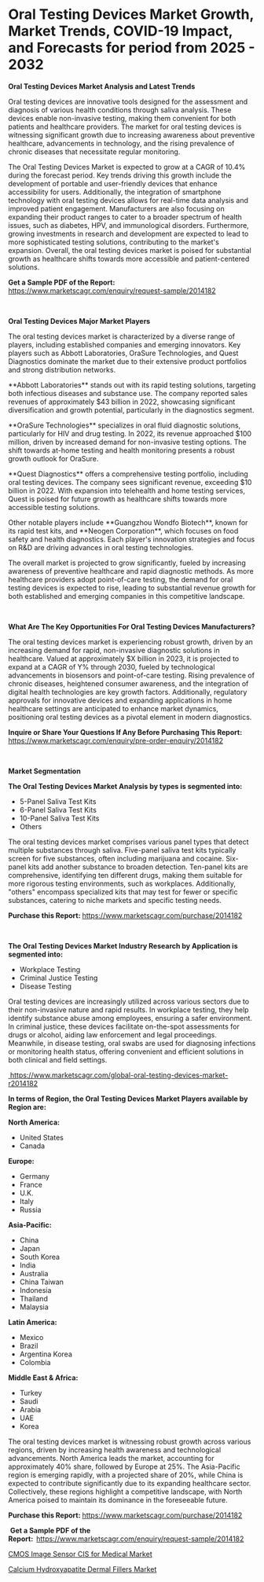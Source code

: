 <p><h1>Oral Testing Devices Market Growth, Market Trends, COVID-19 Impact, and Forecasts for period from 2025 - 2032</h1></p><p><strong>Oral Testing Devices Market Analysis and Latest Trends</strong></p>
<p><p>Oral testing devices are innovative tools designed for the assessment and diagnosis of various health conditions through saliva analysis. These devices enable non-invasive testing, making them convenient for both patients and healthcare providers. The market for oral testing devices is witnessing significant growth due to increasing awareness about preventive healthcare, advancements in technology, and the rising prevalence of chronic diseases that necessitate regular monitoring.</p><p>The Oral Testing Devices Market is expected to grow at a CAGR of 10.4% during the forecast period. Key trends driving this growth include the development of portable and user-friendly devices that enhance accessibility for users. Additionally, the integration of smartphone technology with oral testing devices allows for real-time data analysis and improved patient engagement. Manufacturers are also focusing on expanding their product ranges to cater to a broader spectrum of health issues, such as diabetes, HPV, and immunological disorders. Furthermore, growing investments in research and development are expected to lead to more sophisticated testing solutions, contributing to the market's expansion. Overall, the oral testing devices market is poised for substantial growth as healthcare shifts towards more accessible and patient-centered solutions.</p></p>
<p><strong>Get a Sample PDF of the Report:&nbsp;</strong> <a href="https://www.marketscagr.com/enquiry/request-sample/2014182?utm_campaign=1848&utm_medium=2&utm_source=Github&utm_content=ia&utm_term=29032025&utm_id=oral-testing-devices">https://www.marketscagr.com/enquiry/request-sample/2014182</a></p>
<p>&nbsp;</p>
<p><strong>Oral Testing Devices Major Market Players</strong></p>
<p><p>The oral testing devices market is characterized by a diverse range of players, including established companies and emerging innovators. Key players such as Abbott Laboratories, OraSure Technologies, and Quest Diagnostics dominate the market due to their extensive product portfolios and strong distribution networks.</p><p>**Abbott Laboratories** stands out with its rapid testing solutions, targeting both infectious diseases and substance use. The company reported sales revenues of approximately $43 billion in 2022, showcasing significant diversification and growth potential, particularly in the diagnostics segment.</p><p>**OraSure Technologies** specializes in oral fluid diagnostic solutions, particularly for HIV and drug testing. In 2022, its revenue approached $100 million, driven by increased demand for non-invasive testing options. The shift towards at-home testing and health monitoring presents a robust growth outlook for OraSure.</p><p>**Quest Diagnostics** offers a comprehensive testing portfolio, including oral testing devices. The company sees significant revenue, exceeding $10 billion in 2022. With expansion into telehealth and home testing services, Quest is poised for future growth as healthcare shifts towards more accessible testing solutions.</p><p>Other notable players include **Guangzhou Wondfo Biotech**, known for its rapid test kits, and **Neogen Corporation**, which focuses on food safety and health diagnostics. Each player's innovation strategies and focus on R&D are driving advances in oral testing technologies.</p><p>The overall market is projected to grow significantly, fueled by increasing awareness of preventive healthcare and rapid diagnostic methods. As more healthcare providers adopt point-of-care testing, the demand for oral testing devices is expected to rise, leading to substantial revenue growth for both established and emerging companies in this competitive landscape.</p></p>
<p>&nbsp;</p>
<p><strong>What Are The Key Opportunities For Oral Testing Devices Manufacturers?</strong></p>
<p><p>The oral testing devices market is experiencing robust growth, driven by an increasing demand for rapid, non-invasive diagnostic solutions in healthcare. Valued at approximately $X billion in 2023, it is projected to expand at a CAGR of Y% through 2030, fueled by technological advancements in biosensors and point-of-care testing. Rising prevalence of chronic diseases, heightened consumer awareness, and the integration of digital health technologies are key growth factors. Additionally, regulatory approvals for innovative devices and expanding applications in home healthcare settings are anticipated to enhance market dynamics, positioning oral testing devices as a pivotal element in modern diagnostics.</p></p>
<p><strong>Inquire or Share Your Questions If Any Before Purchasing This Report:</strong> <a href="https://www.marketscagr.com/enquiry/pre-order-enquiry/2014182?utm_campaign=1848&utm_medium=2&utm_source=Github&utm_content=ia&utm_term=29032025&utm_id=oral-testing-devices">https://www.marketscagr.com/enquiry/pre-order-enquiry/2014182</a></p>
<p>&nbsp;</p>
<p><strong>Market Segmentation</strong></p>
<p><strong>The Oral Testing Devices Market Analysis by types is segmented into:</strong></p>
<p><ul><li>5-Panel Saliva Test Kits</li><li>6-Panel Saliva Test Kits</li><li>10-Panel Saliva Test Kits</li><li>Others</li></ul></p>
<p><p>The oral testing devices market comprises various panel types that detect multiple substances through saliva. Five-panel saliva test kits typically screen for five substances, often including marijuana and cocaine. Six-panel kits add another substance to broaden detection. Ten-panel kits are comprehensive, identifying ten different drugs, making them suitable for more rigorous testing environments, such as workplaces. Additionally, "others" encompass specialized kits that may test for fewer or specific substances, catering to niche markets and specific testing needs.</p></p>
<p><strong>Purchase this Report:&nbsp;</strong><a href="https://www.marketscagr.com/purchase/2014182?utm_campaign=1848&utm_medium=2&utm_source=Github&utm_content=ia&utm_term=29032025&utm_id=oral-testing-devices">https://www.marketscagr.com/purchase/2014182</a></p>
<p>&nbsp;</p>
<p><strong>The Oral Testing Devices Market Industry Research by Application is segmented into:</strong></p>
<p><ul><li>Workplace Testing</li><li>Criminal Justice Testing</li><li>Disease Testing</li></ul></p>
<p><p>Oral testing devices are increasingly utilized across various sectors due to their non-invasive nature and rapid results. In workplace testing, they help identify substance abuse among employees, ensuring a safer environment. In criminal justice, these devices facilitate on-the-spot assessments for drugs or alcohol, aiding law enforcement and legal proceedings. Meanwhile, in disease testing, oral swabs are used for diagnosing infections or monitoring health status, offering convenient and efficient solutions in both clinical and field settings.</p></p>
<p><a href="https://www.marketscagr.com/global-oral-testing-devices-market-r2014182?utm_campaign=1848&utm_medium=2&utm_source=Github&utm_content=ia&utm_term=29032025&utm_id=oral-testing-devices">&nbsp;https://www.marketscagr.com/global-oral-testing-devices-market-r2014182</a></p>
<p><strong>In terms of Region, the Oral Testing Devices Market Players available by Region are:</strong></p>
<p>
    <p> <strong> North America: </strong>
        <ul>
            <li>United States</li>
            <li>Canada</li>
        </ul>
        </p> 
    <p> <strong> Europe: </strong>
        <ul>
            <li>Germany</li>
            <li>France</li>
            <li>U.K.</li>
            <li>Italy</li>
            <li>Russia</li>
        </ul>
        </p> 
    <p> <strong> Asia-Pacific: </strong>
        <ul>
            <li>China</li>
            <li>Japan</li>
            <li>South Korea</li>
            <li>India</li>
            <li>Australia</li>
            <li>China Taiwan</li>
            <li>Indonesia</li>
            <li>Thailand</li>
            <li>Malaysia</li>
        </ul>
        </p> 
    <p> <strong> Latin America: </strong>
        <ul>
            <li>Mexico</li>
            <li>Brazil</li>
            <li>Argentina Korea</li>
            <li>Colombia</li>
        </ul>
        </p> 
    <p> <strong> Middle East & Africa: </strong>
        <ul>
            <li>Turkey</li>
            <li>Saudi</li>
            <li>Arabia</li>
            <li>UAE</li>
            <li>Korea</li>
        </ul>
    </p>
    </p>
<p><p>The oral testing devices market is witnessing robust growth across various regions, driven by increasing health awareness and technological advancements. North America leads the market, accounting for approximately 40% share, followed by Europe at 25%. The Asia-Pacific region is emerging rapidly, with a projected share of 20%, while China is expected to contribute significantly due to its expanding healthcare sector. Collectively, these regions highlight a competitive landscape, with North America poised to maintain its dominance in the foreseeable future.</p></p>
<p><strong>Purchase this Report: </strong><a href="https://www.marketscagr.com/purchase/2014182?utm_campaign=1848&utm_medium=2&utm_source=Github&utm_content=ia&utm_term=29032025&utm_id=oral-testing-devices">https://www.marketscagr.com/purchase/2014182</a></p>
<p>&nbsp;<strong>Get a Sample PDF of the Report:&nbsp;&nbsp;</strong><a href="https://www.marketscagr.com/enquiry/request-sample/2014182?utm_campaign=1848&utm_medium=2&utm_source=Github&utm_content=ia&utm_term=29032025&utm_id=oral-testing-devices">https://www.marketscagr.com/enquiry/request-sample/2014182</a></p>
<p><strong></strong></p>
<p><p><a href="https://github.com/WillieWoodard/Market-Research-Report-List-7/blob/main/cmos-image-sensor-cis-for-medical-market.md?utm_campaign=1848&utm_medium=2&utm_source=Github&utm_content=ia&utm_term=29032025&utm_id=oral-testing-devices">CMOS Image Sensor CIS for Medical Market</a></p><p><a href="https://github.com/marloy8/Market-Research-Report-List-7/blob/main/calcium-hydroxyapatite-dermal-fillers-market.md?utm_campaign=1848&utm_medium=2&utm_source=Github&utm_content=ia&utm_term=29032025&utm_id=oral-testing-devices">Calcium Hydroxyapatite Dermal Fillers Market</a></p></p>